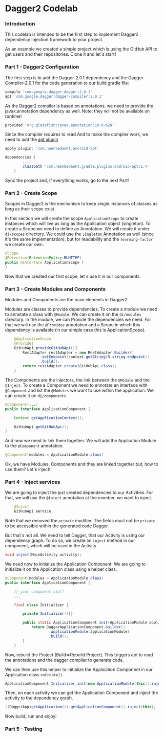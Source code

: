 # Dagger2 Codelab

### Introduction
This codelab is intended to be the first step to implement Dagger2 dependency injection framework to your project.

As an example we created a simple project which is using the GitHub API to get users and their repositories. Clone it and let´s start!

### Part 1 - Dagger2 Configuration
The first step is to add the Dagger-2.0.1 dependency and the Dagger-Compiler-2.0.1 for the code generation to our build.gradle file:

```groovy
compile 'com.google.dagger:dagger:2.0.1'
apt 'com.google.dagger:dagger-compiler:2.0.1'
```

As the Dagger2 compiler is based on annotations, we need to provide the javax.annotation dependency as well.
Note: they will not be available on runtime!

```groovy
provided 'org.glassfish:javax.annotation:10.0-b28'
```

Since the compiler requires to read
And to make the compiler work, we need to add the [apt plugin][apt]

```groovy
apply plugin: 'com.neenbedankt.android-apt'

dependencies {
		...
		classpath 'com.neenbedankt.gradle.plugins:android-apt:1.4'
	}
```

Sync the project and, if everything works, go to the next Part!

### Part 2 - Create Scope

Scopes in Dagger2 is the mechanism to keep single instances of classes as long as their scope exist.

In this section we will create the scope `ApplicationScope` to create instances which will live as long as the Application object (singleton).
To create a Scope we need to define an Annotation. We will create it under `di/scopes` directory.
We could use the `Singleton` Annotation as well (since it's the same implementation), but for readability and the `learning-factor` we create our own.

```java
@Scope
@Retention(RetentionPolicy.RUNTIME)
public @interface ApplicationScope {
}
```

Now that we created our first scope, let´s use it in our components.

### Part 3 - Create Modules and Components

Modules and Components are the main elements in Dagger2.

Modules are classes to provide dependencies. To create a module we need to annotate a class with `@Module`. We can create it on the `di/modules` directory. In the module, we can Provide the dependencies we need. For that we will use the `@Provides` annotation and a Scope in which this dependency is available (in our simple case this is ApplicationScope).

```java
	@ApplicationScope
	@Provides
	GitHubApi provideGitHubApi(){
		RestAdapter restAdapter = new RestAdapter.Builder()
				.setEndpoint(context.getString(R.string.endpoint))
				.build();
		return restAdapter.create(GitHubApi.class);
	}
```

The Components are the injectors, the link between the `@Module` and the `@Inject`. To create a Component we need to annotate an interface with `@Component` and list the `@Modules` we want to use within the application. We can create it on `di/components`

```java
@Component(...)
public interface ApplicationComponent {

	Context getApplicationContext();

	GitHubApi getGitHubApi();
}
```

And now we need to link them together. We will add the Applcation Module to the `@Component` annotation.

```java
@Component(modules = ApplicationModule.class)
```
Ok, we have Modules, Components and they are linked together but, how to use them? Let´s inject!

### Part 4 - Inject services

We are going to inject the just created dependencies to our Activities. For that, we will use the `@Inject` annotation at the member, we want to inject.

```java
	@Inject
	GitHubApi service;
```

Note that we removed the `private` modifier. The fields must not be `private` to be accessible within the generated code Dagger.

But that´s not all. We need to tell Dagger, that our Activity is using our dependency graph. To do so, we create an `inject` method in our component, which will be used in the Activity.

```java
void inject(MainActivity activity);
```
We need now to initialize the Application Component. We are going to initialize it on the Application class using a helper class.

```java
@Component(modules = ApplicationModule.class)
public interface ApplicationComponent {

	// your component stuff
	...

	final class Initializer {

		private Initializer(){}

		public static ApplicationComponent init(ApplicationModule applicationModule) {
			return DaggerApplicationComponent.builder()
					.applicationModule(applicationModule)
					.build();
		}
	}
```
Now, rebuild the Project (Build=>Rebuild Project). This triggers apt to read the annotations and the dagger compiler to generate code.

We can then use this helper to initialize the Application Component in our Application class `onCreate()`.

```java
ApplicationComponent.Initializer.init(new ApplicationModule(this)).inject(this);
```

Then, on each activity we can get the Application Component and inject the activity to the dependency graph.

```java
((DaggerApp)getApplication()).getApplicationComponent().inject(this);
```

Now build, run and enjoy!


### Part 5 - Testing


[apt]: https://bitbucket.org/hvisser/android-apt